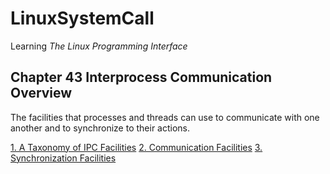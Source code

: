 # LinuxSystemCall
Learning *The Linux Programming Interface*

## Chapter 43 Interprocess Communication Overview
The facilities that processes and threads can use to communicate with one
another and to synchronize to their actions.

[1. A Taxonomy of IPC Facilities](./43-ipc-interview/01-taxonomy.md)
[2. Communication Facilities](./43-ipc-interview/02-commicate.md)
[3. Synchronization Facilities](./43-ipc-interview/03-synchronize.md)
